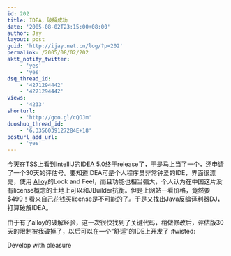 ```yaml
---
id: 202
title: IDEA，破解成功
date: '2005-08-02T23:15:00+08:00'
author: Jay
layout: post
guid: 'http://ijay.net.cn/log/?p=202'
permalink: /2005/08/02/202
aktt_notify_twitter:
    - 'yes'
    - 'yes'
dsq_thread_id:
    - '4271294442'
    - '4271294442'
views:
    - '4233'
shorturl:
    - 'http://goo.gl/cQOJm'
duoshuo_thread_id:
    - '6.3356039127284E+18'
posturl_add_url:
    - 'yes'
---
```


今天在TSS上看到IntelliJ的<a href="https://www.jetbrains.com/idea/">IDEA 5.0</a>终于release了，于是马上当了一个，还申请了一个30天的评估号。要知道IDEA可是个人程序员非常钟爱的IDE，界面很漂亮，使用 <a href="http://spaces.msn.com/members/scjp/blog/cns!1pQR9YCOilXJCP9-P-lS-BlQ!217.entry">Alloy</a>的Look and Feel，而且功能也相当强大，个人认为在中国这片没有license概念的土地上可以和JBuilder抗衡。但是上网站一看价格，竟然要$499！看来自己花钱买license是不可能的了。于是又找出Java反编译利器DJ，打算破解IDEA。

由于有了alloy的破解经验，这一次很快找到了关键代码，稍做修改后，评估版30天的限制被我破掉了，以后可以在一个“舒适”的IDE上开发了 :twisted:

Develop with pleasure